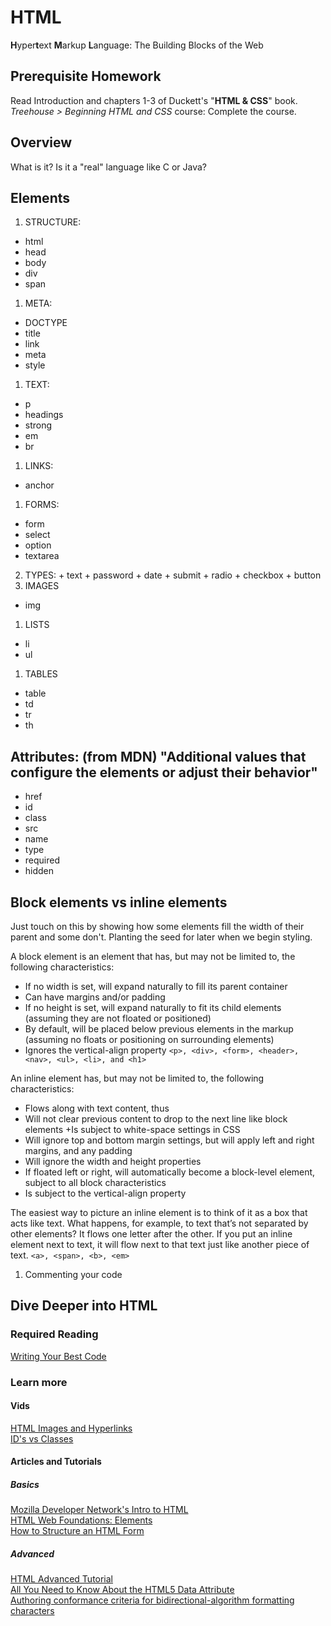 # HTML

**H**yper**t**ext **M**arkup **L**anguage: The Building Blocks of the Web

## Prerequisite Homework
Read Introduction and chapters 1-3 of Duckett's "**HTML & CSS**" book.
*Treehouse > Beginning HTML and CSS* course: Complete the course.

## Overview 
What is it? Is it a "real" language like C or Java?

## Elements
1. STRUCTURE:
  + html
  + head
  + body
  + div
  + span
1. META:
  + DOCTYPE
  + title
  + link
  + meta
  + style
1. TEXT:
  + p    
  + headings
  + strong
  + em
  + br
1. LINKS:
  + anchor
1. FORMS:
  + form
  + select
  + option
  + textarea
  2. TYPES:
    + text
    + password
    + date
    + submit
    + radio
    + checkbox
    + button
1. IMAGES
  + img
1. LISTS
  + li
  + ul
1. TABLES
  + table
  + td
  + tr
  + th
## Attributes: (from MDN) "Additional values that configure the elements or adjust their behavior"
+ href
+ id
+ class
+ src
+ name
+ type
+ required
+ hidden

## Block elements vs inline elements  
  Just touch on this by showing how some elements fill the width of their parent and some don't. Planting the seed     for later when we begin styling.

  A block element is an element that has, but may not be limited to, the following characteristics:
  + If no width is set, will expand naturally to fill its parent container
  + Can have margins and/or padding
  + If no height is set, will expand naturally to fit its child elements (assuming they are not floated or positioned)
  + By default, will be placed below previous elements in the markup (assuming no floats or positioning on surrounding elements)
  + Ignores the vertical-align property
`<p>, <div>, <form>, <header>, <nav>, <ul>, <li>, and <h1>`

An inline element has, but may not be limited to, the following characteristics:

+ Flows along with text content, thus
+ Will not clear previous content to drop to the next line like block elements
+Is subject to white-space settings in CSS
+ Will ignore top and bottom margin settings, but will apply left and right margins, and any padding
+ Will ignore the width and height properties
+ If floated left or right, will automatically become a block-level element, subject to all block characteristics
+ Is subject to the vertical-align property

The easiest way to picture an inline element is to think of it as a box that acts like text. What happens, for example, to text that’s not separated by other elements? It flows one letter after the other. If you put an inline element next to text, it will flow next to that text just like another piece of text.
`<a>, <span>, <b>, <em>`

1. Commenting your code

## Dive Deeper into HTML
### Required Reading
[Writing Your Best Code](http://learn.shayhowe.com/html-css/writing-your-best-code/)
### Learn more 
#### Vids
[HTML Images and Hyperlinks](https://www.youtube.com/watch?v=CGSdK7FI9MY)  
[ID's vs Classes](https://www.youtube.com/watch?v=9UNmumTYuq8)  
#### Articles and Tutorials
##### Basics
[Mozilla Developer Network's Intro to HTML](https://developer.mozilla.org/en-US/docs/Web/Guide/HTML/Introduction)  
[HTML Web Foundations: Elements](http://www.sitepoint.com/web-foundations/elements/)  
[How to Structure an HTML Form](https://developer.mozilla.org/en-US/docs/Web/Guide/HTML/Forms/How_to_structure_an_HTML_form)
##### Advanced
[HTML Advanced Tutorial](http://htmldog.com/guides/html/advanced/)  
[All You Need to Know About the HTML5 Data Attribute ](http://webdesign.tutsplus.com/tutorials/all-you-need-to-know-about-the-html5-data-attribute--webdesign-9642)  
[Authoring conformance criteria for bidirectional-algorithm formatting characters](http://www.echoecho.com/htmlframes.htm)

